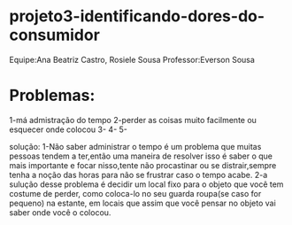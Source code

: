 # projeto3-identificando-dores-do-consumidor
Equipe:Ana Beatriz Castro, Rosiele Sousa
Professor:Everson Sousa
# Problemas:
1-má admistração do tempo
2-perder as coisas muito facilmente ou esquecer onde colocou
3-
4-
5-

solução:
1-Não saber administrar o tempo é um problema que muitas pessoas tendem a ter,então uma maneira de resolver isso é saber o que mais importante e focar nisso,tente não procastinar ou se distrair,sempre tenha a noção das horas para não se frustrar caso o tempo acabe. 
2-a sulução desse problema é decidir um local fixo para o objeto que você tem costume de perder, como coloca-lo no seu guarda roupa(se caso for pequeno) na estante, em locais que assim que você pensar no objeto vai saber onde você o colocou.
